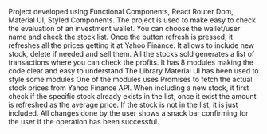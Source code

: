 Project developed using Functional Components, React Router Dom, Material UI, Styled Components.
The project is used to make easy to check the evaluation of an investment wallet. You can choose the wallet/user name and check the stock list. Once the button refresh is pressed, it refreshes all the prices getting it at Yahoo Finance. It allows to include new stock, delete if needed and sell them. All the stocks sold generates a list of transactions where you can check the profits.
It has 8 modules making the code clear and easy to understand
The Library Material UI has been used to style some modules
One of the modules uses Promises to fetch the actual stock prices from Yahoo Finance API.
When including a new stock, it first check if the specific stock already exists in the list, once it exist the amount is refreshed as the average price. If the stock is not in the list, it is just included.
All changes done by the user shows a snack bar confirming for the user if the operation has been successful.
